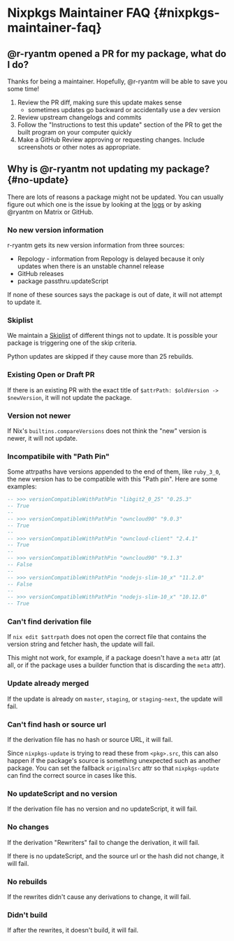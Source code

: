 # Nixpkgs Maintainer FAQ {#nixpkgs-maintainer-faq}

## @r-ryantm opened a PR for my package, what do I do?

Thanks for being a maintainer. Hopefully, @r-ryantm will be able to save you some time!

1. Review the PR diff, making sure this update makes sense
   - sometimes updates go backward or accidentally use a dev version
2. Review upstream changelogs and commits
3. Follow the "Instructions to test this update" section of the PR to get the built program on your computer quickly
4. Make a GitHub Review approving or requesting changes. Include screenshots or other notes as appropriate.

## Why is @r-ryantm not updating my package? {#no-update}

There are lots of reasons a package might not be updated. You can usually figure out which one is the issue by looking at the [logs](https://r.ryantm.com/log/) or by asking @ryantm on Matrix or GitHub.

### No new version information

r-ryantm gets its new version information from three sources:

* Repology - information from Repology is delayed because it only updates when there is an unstable channel release
* GitHub releases
* package passthru.updateScript

If none of these sources says the package is out of date, it will not attempt to update it.

### Skiplist

We maintain a [Skiplist](https://github.com/ryantm/nixpkgs-update/blob/main/src/Skiplist.hs) of different things not to update. It is possible your package is triggering one of the skip criteria.

Python updates are skipped if they cause more than 25 rebuilds.

### Existing Open or Draft PR

If there is an existing PR with the exact title of `$attrPath: $oldVersion -> $newVersion`, it will not update the package.

### Version not newer

If Nix's `builtins.compareVersions` does not think the "new" version is newer, it will not update.

### Incompatibile with "Path Pin"

Some attrpaths have versions appended to the end of them, like `ruby_3_0`, the new version has to be compatible with this "Path pin". Here are some examples:

```Haskell
-- >>> versionCompatibleWithPathPin "libgit2_0_25" "0.25.3"
-- True
--
-- >>> versionCompatibleWithPathPin "owncloud90" "9.0.3"
-- True
--
-- >>> versionCompatibleWithPathPin "owncloud-client" "2.4.1"
-- True
--
-- >>> versionCompatibleWithPathPin "owncloud90" "9.1.3"
-- False
--
-- >>> versionCompatibleWithPathPin "nodejs-slim-10_x" "11.2.0"
-- False
--
-- >>> versionCompatibleWithPathPin "nodejs-slim-10_x" "10.12.0"
-- True
```

### Can't find derivation file

If `nix edit $attrpath` does not open the correct file that contains the version string and fetcher hash, the update will fail.

This might not work, for example, if a package doesn't have a `meta` attr (at all, or if the package uses a builder function that is discarding the `meta` attr).

### Update already merged

If the update is already on `master`, `staging`, or `staging-next`, the update will fail.

### Can't find hash or source url

If the derivation file has no hash or source URL, it will fail.

Since `nixpkgs-update` is trying to read these from `<pkg>.src`, this can also happen if the package's source is something unexpected such as another package. You can set the fallback `originalSrc` attr so that `nixpkgs-update` can find the correct source in cases like this.

### No updateScript and no version

If the derivation file has no version and no updateScript, it will fail.

### No changes

If the derivation "Rewriters" fail to change the derivation, it will fail.

If there is no updateScript, and the source url or the hash did not change, it will fail.

### No rebuilds

If the rewrites didn't cause any derivations to change, it will fail.

### Didn't build

If after the rewrites, it doesn't build, it will fail.

